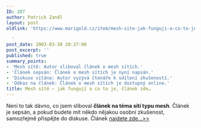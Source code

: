 ```yaml
---
ID: 207
author: Patrick Zandl
layout: post
oldlink: 'https://www.marigold.cz/item/mesh-site-jak-funguji-a-co-to-je-clanek-zde

  '
post_date: 2003-03-30 20:37:00
post_excerpt: ''
published: true
summary_points:
- 'Mesh sítě: Autor sliboval článek o mesh sítích.'
- 'Článek sepsán: Článek o mesh sítích je nyní napsán.'
- 'Diskuse vítána: Autor vyzývá čtenáře k sdílení zkušeností.'
- 'Odkaz na článek: Článek o mesh sítích je dostupný online.'
title: Mesh sítě – jak fungují a co to je, článek zde…
---
```


<p>
Není to tak dávno, co jsem sliboval <strong>článek na téma sítí typu mesh</strong>. Článek je sepsán, a pokud budete mít někdo nějakou osobní zkušenost, samozřejmě přispějte do diskuse. Článek <a href="/item/mesh-site-p2p-architektura-v-bezdratovych-sitich" >najdete zde...&gt;&gt;</a>
</p>